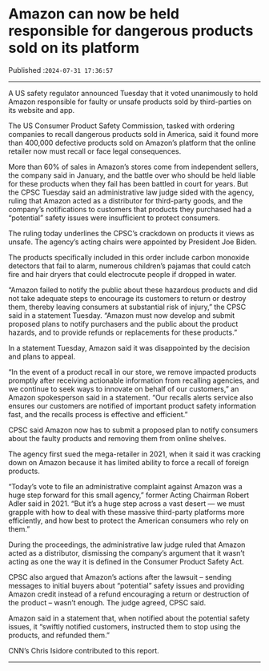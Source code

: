 # Amazon can now be held responsible for dangerous products sold on its platform

Published :`2024-07-31 17:36:57`

---

A US safety regulator announced Tuesday that it voted unanimously to hold Amazon responsible for faulty or unsafe products sold by third-parties on its website and app.

The US Consumer Product Safety Commission, tasked with ordering companies to recall dangerous products sold in America, said it found more than 400,000 defective products sold on Amazon’s platform that the online retailer now must recall or face legal consequences.

More than 60% of sales in Amazon’s stores come from independent sellers, the company said in January, and the battle over who should be held liable for these products when they fail has been battled in court for years. But the CPSC Tuesday said an administrative law judge sided with the agency, ruling that Amazon acted as a distributor for third-party goods, and the company’s notifications to customers that products they purchased had a “potential” safety issues were insufficient to protect consumers.

The ruling today underlines the CPSC’s crackdown on products it views as unsafe. The agency’s acting chairs were appointed by President Joe Biden.

The products specifically included in this order include carbon monoxide detectors that fail to alarm, numerous children’s pajamas that could catch fire and hair dryers that could electrocute people if dropped in water.

“Amazon failed to notify the public about these hazardous products and did not take adequate steps to encourage its customers to return or destroy them, thereby leaving consumers at substantial risk of injury,” the CPSC said in a statement Tuesday. “Amazon must now develop and submit proposed plans to notify purchasers and the public about the product hazards, and to provide refunds or replacements for these products.”

In a statement Tuesday, Amazon said it was disappointed by the decision and plans to appeal.

“In the event of a product recall in our store, we remove impacted products promptly after receiving actionable information from recalling agencies, and we continue to seek ways to innovate on behalf of our customers,” an Amazon spokesperson said in a statement. “Our recalls alerts service also ensures our customers are notified of important product safety information fast, and the recalls process is effective and efficient.”

CPSC said Amazon now has to submit a proposed plan to notify consumers about the faulty products and removing them from online shelves.

The agency first sued the mega-retailer in 2021, when it said it was cracking down on Amazon because it has limited ability to force a recall of foreign products.

“Today’s vote to file an administrative complaint against Amazon was a huge step forward for this small agency,” former Acting Chairman Robert Adler said in 2021. “But it’s a huge step across a vast desert — we must grapple with how to deal with these massive third-party platforms more efficiently, and how best to protect the American consumers who rely on them.”

During the proceedings, the administrative law judge ruled that Amazon acted as a distributor, dismissing the company’s argument that it wasn’t acting as one the way it is defined in the Consumer Product Safety Act.

CPSC also argued that Amazon’s actions after the lawsuit – sending messages to initial buyers about “potential” safety issues and providing Amazon credit instead of a refund encouraging a return or destruction of the product – wasn’t enough. The judge agreed, CPSC said.

Amazon said in a statement that, when notified about the potential safety issues, it “swiftly notified customers, instructed them to stop using the products, and refunded them.”

﻿CNN’s Chris Isidore contributed to this report.

---

